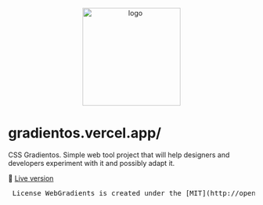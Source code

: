 <p align="center">
    <img width="200" src="https://cdn.dribbble.com/users/11365883/screenshots/20383041/media/ed0745667fa196c1604c89c9c279fa8d.png" alt="logo">
</p>

<h1>gradientos.vercel.app/</h1>

CSS Gradientos. Simple web tool project that will help designers and developers experiment with it and possibly adapt it.


:link: [Live version](https://gradientscss.vercel.app/)


<pre> License WebGradients is created under the [MIT](http://opensource.org/licenses/MIT) license. </pre>
